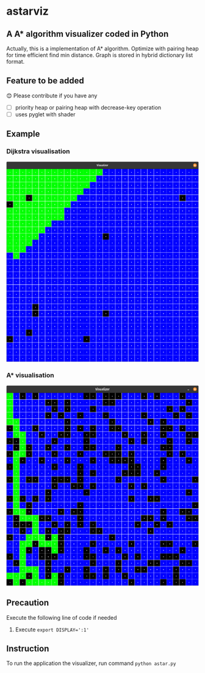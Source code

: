 # astarviz

## A A\* algorithm visualizer coded in Python

Actually, this is a implementation of A\* algorithm. Optimize with pairing heap for time efficient find min distance.
Graph is stored in hybrid dictionary list format.

## Feature to be added

😊 Please contribute if you have any

- [ ] priority heap or pairing heap with decrease-key operation
- [ ] uses pyglet with shader

## Example

### **Dijkstra visualisation**

![Dijkstra Algorithm](./img/dijkstra.png)

### **A\* visualisation**

![A* Algorithm](./img/astar_2.png)

## Precaution

Execute the following line of code if needed

1. Execute `export DISPLAY=':1'`

## Instruction

To run the application the visualizer, run command
`python astar.py`
